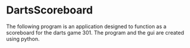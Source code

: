 # DartsScoreboard
The following program is an application designed to function as a scoreboard for the darts game 301. 
The program and the gui are created using python.